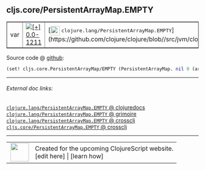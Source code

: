 ## cljs.core/PersistentArrayMap.EMPTY



 <table border="1">
<tr>
<td>var</td>
<td><a href="https://github.com/cljsinfo/cljs-api-docs/tree/0.0-1211"><img valign="middle" alt="[+] 0.0-1211" title="Added in 0.0-1211" src="https://img.shields.io/badge/+-0.0--1211-lightgrey.svg"></a> </td>
<td>
[<img height="24px" valign="middle" src="http://i.imgur.com/1GjPKvB.png"> <samp>clojure.lang/PersistentArrayMap.EMPTY</samp>](https://github.com/clojure/clojure/blob//src/jvm/clojure/lang/PersistentArrayMap.java)
</td>
</tr>
</table>









Source code @ [github](https://github.com/clojure/clojurescript/blob/r1913/src/cljs/cljs/core.cljs#L4217):

```clj
(set! cljs.core.PersistentArrayMap/EMPTY (PersistentArrayMap. nil 0 (array) nil))
```

<!--
Repo - tag - source tree - lines:

 <pre>
clojurescript @ r1913
└── src
    └── cljs
        └── cljs
            └── <ins>[core.cljs:4217](https://github.com/clojure/clojurescript/blob/r1913/src/cljs/cljs/core.cljs#L4217)</ins>
</pre>

-->

---



###### External doc links:

[`clojure.lang/PersistentArrayMap.EMPTY` @ clojuredocs](http://clojuredocs.org/clojure.lang/PersistentArrayMap.EMPTY)<br>
[`clojure.lang/PersistentArrayMap.EMPTY` @ grimoire](http://conj.io/store/v1/org.clojure/clojure/1.7.0-beta3/clj/clojure.lang/PersistentArrayMap.EMPTY/)<br>
[`clojure.lang/PersistentArrayMap.EMPTY` @ crossclj](http://crossclj.info/fun/clojure.lang/PersistentArrayMap.EMPTY.html)<br>
[`cljs.core/PersistentArrayMap.EMPTY` @ crossclj](http://crossclj.info/fun/cljs.core.cljs/PersistentArrayMap.EMPTY.html)<br>

---

 <table>
<tr><td>
<img valign="middle" align="right" width="48px" src="http://i.imgur.com/Hi20huC.png">
</td><td>
Created for the upcoming ClojureScript website.<br>
[edit here] | [learn how]
</td></tr></table>

[edit here]:https://github.com/cljsinfo/cljs-api-docs/blob/master/cljsdoc/cljs.core/PersistentArrayMapDOTEMPTY.cljsdoc
[learn how]:https://github.com/cljsinfo/cljs-api-docs/wiki/cljsdoc-files

<!--

This information was too distracting to show to readers, but I'll leave it
commented here since it is helpful to:

- pretty-print the data used to generate this document
- and show how to retrieve that data



The API data for this symbol:

```clj
{:ns "cljs.core",
 :name "PersistentArrayMap.EMPTY",
 :history [["+" "0.0-1211"]],
 :parent-type "PersistentArrayMap",
 :type "var",
 :full-name-encode "cljs.core/PersistentArrayMapDOTEMPTY",
 :source {:code "(set! cljs.core.PersistentArrayMap/EMPTY (PersistentArrayMap. nil 0 (array) nil))",
          :title "Source code",
          :repo "clojurescript",
          :tag "r1913",
          :filename "src/cljs/cljs/core.cljs",
          :lines [4217]},
 :full-name "cljs.core/PersistentArrayMap.EMPTY",
 :clj-symbol "clojure.lang/PersistentArrayMap.EMPTY"}

```

Retrieve the API data for this symbol:

```clj
;; from Clojure REPL
(require '[clojure.edn :as edn])
(-> (slurp "https://raw.githubusercontent.com/cljsinfo/cljs-api-docs/catalog/cljs-api.edn")
    (edn/read-string)
    (get-in [:symbols "cljs.core/PersistentArrayMap.EMPTY"]))
```

-->
